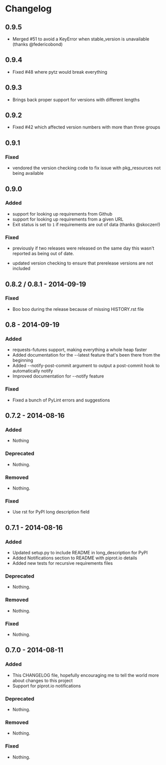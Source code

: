 # Changelog

## 0.9.5

- Merged #51 to avoid a KeyError when stable_version is unavailable (thanks @federicobond)

## 0.9.4

- Fixed #48 where pytz would break everything

## 0.9.3

- Brings back proper support for versions with different lengths

## 0.9.2

- Fixed #42 which affected version numbers with more than three groups


## 0.9.1

### Fixed

- vendored the version checking code to fix issue with pkg_resources not being
  available


## 0.9.0

### Added

- support for looking up requirements from Github
- support for looking up requirements from a given URL
- Exit status is set to `1` if requirements are out of data (thanks @skoczen!)


### Fixed

- previously if two releases were released on the same day this wasn't
  reported as being out of date.

- updated version checking to ensure that prerelease versions are not included


## 0.8.2 / 0.8.1 - 2014-09-19

### Fixed

- Boo boo during the release because of missing HISTORY.rst file


## 0.8 - 2014-09-19

### Added

-  requests-futures support, making everything a whole heap faster
-  Added documentation for the --latest feature that's been there from
   the beginning
-  Added --notify-post-commit argument to output a post-commit hook to
   automatically notify
-  Improved documentation for --notify feature


### Fixed

-  Fixed a bunch of PyLint errors and suggestions


## 0.7.2 - 2014-08-16

### Added

-  Nothing

### Deprecated

-  Nothing.

### Removed

-  Nothing.

### Fixed

-  Use rst for PyPI long description field


## 0.7.1 - 2014-08-16

### Added

-  Updated setup.py to include README in long\_description for PyPI
-  Added Notifications section to README with piprot.io details
-  Added new tests for recursive requirements files

### Deprecated

-  Nothing.

### Removed

-  Nothing.

### Fixed

-  Nothing.


## 0.7.0 - 2014-08-11

### Added

-  This CHANGELOG file, hopefully encouraging me to tell the world more
   about changes to this project
-  Support for piprot.io notifications

### Deprecated

-  Nothing.

### Removed

-  Nothing.

### Fixed

-  Nothing.
